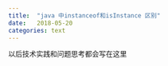 ```yaml
---
title:  "java 中instanceof和isInstance 区别"
date:   2018-05-20
categories: text
---
```


以后技术实践和问题思考都会写在这里
